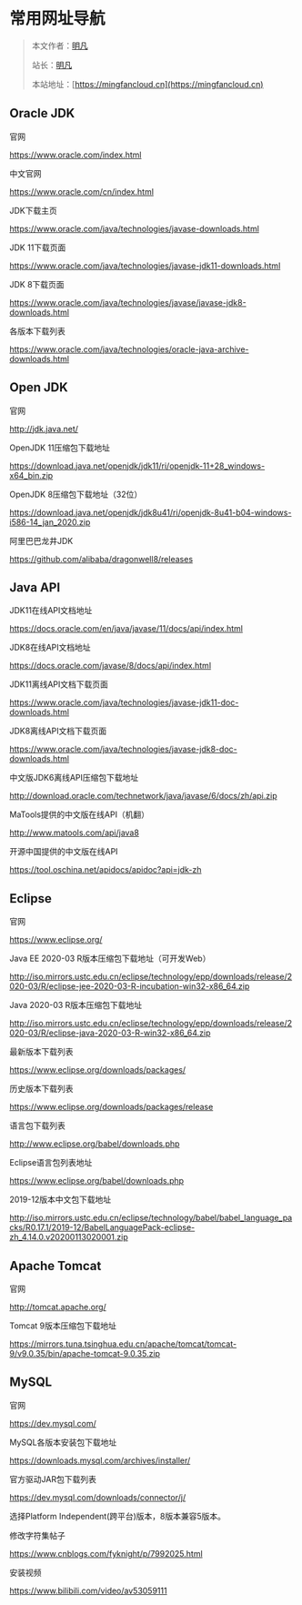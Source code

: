 # 常用网址导航


> 本文作者：[明凡]()
>
> 站长：[明凡]()
>
> 本站地址：[https://mingfancloud.cn](https://mingfancloud.cn)

## Oracle JDK

官网

https://www.oracle.com/index.html

中文官网

https://www.oracle.com/cn/index.html

JDK下载主页

https://www.oracle.com/java/technologies/javase-downloads.html

JDK 11下载页面

https://www.oracle.com/java/technologies/javase-jdk11-downloads.html

JDK 8下载页面

https://www.oracle.com/java/technologies/javase/javase-jdk8-downloads.html

各版本下载列表

https://www.oracle.com/java/technologies/oracle-java-archive-downloads.html

## Open JDK

官网

http://jdk.java.net/

OpenJDK 11压缩包下载地址

https://download.java.net/openjdk/jdk11/ri/openjdk-11+28_windows-x64_bin.zip

OpenJDK 8压缩包下载地址（32位）

https://download.java.net/openjdk/jdk8u41/ri/openjdk-8u41-b04-windows-i586-14_jan_2020.zip

阿里巴巴龙井JDK

https://github.com/alibaba/dragonwell8/releases

## Java API

JDK11在线API文档地址

https://docs.oracle.com/en/java/javase/11/docs/api/index.html

JDK8在线API文档地址

https://docs.oracle.com/javase/8/docs/api/index.html

JDK11离线API文档下载页面

https://www.oracle.com/java/technologies/javase-jdk11-doc-downloads.html

JDK8离线API文档下载页面

https://www.oracle.com/java/technologies/javase-jdk8-doc-downloads.html

中文版JDK6离线API压缩包下载地址

http://download.oracle.com/technetwork/java/javase/6/docs/zh/api.zip

MaTools提供的中文版在线API（机翻）

http://www.matools.com/api/java8

开源中国提供的中文版在线API

https://tool.oschina.net/apidocs/apidoc?api=jdk-zh

## Eclipse

官网

https://www.eclipse.org/

Java EE 2020-03 R版本压缩包下载地址（可开发Web）

http://iso.mirrors.ustc.edu.cn/eclipse/technology/epp/downloads/release/2020-03/R/eclipse-jee-2020-03-R-incubation-win32-x86_64.zip

Java 2020-03 R版本压缩包下载地址

http://iso.mirrors.ustc.edu.cn/eclipse/technology/epp/downloads/release/2020-03/R/eclipse-java-2020-03-R-win32-x86_64.zip

最新版本下载列表

https://www.eclipse.org/downloads/packages/

历史版本下载列表

https://www.eclipse.org/downloads/packages/release

语言包下载列表

http://www.eclipse.org/babel/downloads.php

Eclipse语言包列表地址

https://www.eclipse.org/babel/downloads.php

2019-12版本中文包下载地址

http://iso.mirrors.ustc.edu.cn/eclipse/technology/babel/babel_language_packs/R0.17.1/2019-12/BabelLanguagePack-eclipse-zh_4.14.0.v20200113020001.zip

## Apache Tomcat

官网

http://tomcat.apache.org/

Tomcat 9版本压缩包下载地址

https://mirrors.tuna.tsinghua.edu.cn/apache/tomcat/tomcat-9/v9.0.35/bin/apache-tomcat-9.0.35.zip

## MySQL

官网

https://dev.mysql.com/

MySQL各版本安装包下载地址

https://downloads.mysql.com/archives/installer/

官方驱动JAR包下载列表

https://dev.mysql.com/downloads/connector/j/

选择Platform Independent(跨平台)版本，8版本兼容5版本。

修改字符集帖子

https://www.cnblogs.com/fyknight/p/7992025.html

安装视频

https://www.bilibili.com/video/av53059111